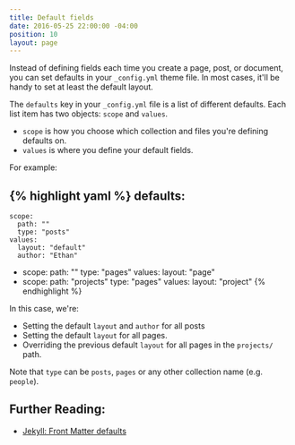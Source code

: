 ```yaml
---
title: Default fields
date: 2016-05-25 22:00:00 -04:00
position: 10
layout: page
---
```


Instead of defining fields each time you create a page, post, or document, you can set defaults in your `_config.yml` theme file. In most cases, it'll be handy to set at least the default layout.

The `defaults` key in your `_config.yml` file is a list of different defaults. Each list item has two objects: `scope` and `values`.

- `scope` is how you choose which collection and files you're defining defaults on.
- `values` is where you define your default fields.

For example:

{% highlight yaml %}
defaults:
  -
    scope:
      path: ""
      type: "posts"
    values:
      layout: "default"
      author: "Ethan"
  -
    scope:
      path: ""
      type: "pages"
    values:
      layout: "page"
  -
    scope:
      path: "projects"
      type: "pages"
    values:
      layout: "project"
{% endhighlight %}

In this case, we're:

- Setting the default `layout` and `author` for all posts
- Setting the default `layout` for all pages.
- Overriding the previous default `layout` for all pages in the `projects/` path.

Note that `type` can be `posts`, `pages` or any other collection name (e.g. `people`).

## Further Reading:

- [Jekyll: Front Matter defaults](http://jekyllrb.com/docs/configuration/#front-matter-defaults)
